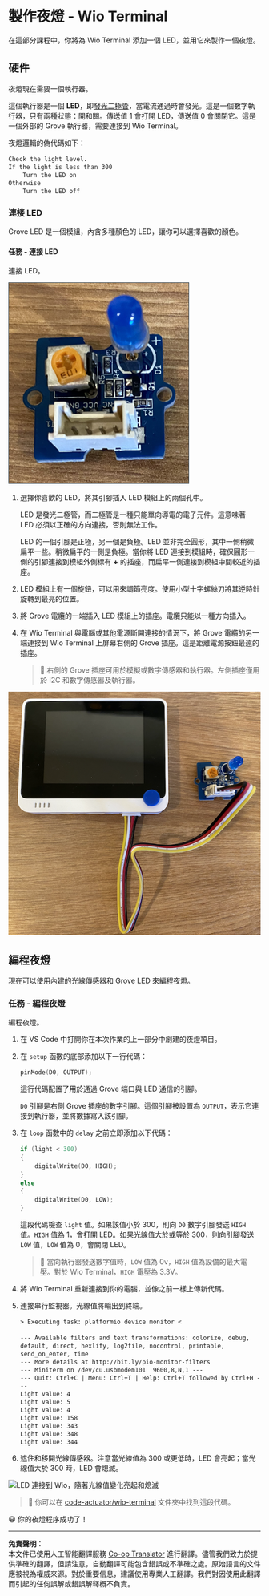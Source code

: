 <!--
CO_OP_TRANSLATOR_METADATA:
{
  "original_hash": "db44083b4dc6fb06eac83c4f16448940",
  "translation_date": "2025-08-26T15:06:12+00:00",
  "source_file": "1-getting-started/lessons/3-sensors-and-actuators/wio-terminal-actuator.md",
  "language_code": "hk"
}
-->
# 製作夜燈 - Wio Terminal

在這部分課程中，你將為 Wio Terminal 添加一個 LED，並用它來製作一個夜燈。

## 硬件

夜燈現在需要一個執行器。

這個執行器是一個 **LED**，即[發光二極管](https://wikipedia.org/wiki/Light-emitting_diode)，當電流通過時會發光。這是一個數字執行器，只有兩種狀態：開和關。傳送值 1 會打開 LED，傳送值 0 會關閉它。這是一個外部的 Grove 執行器，需要連接到 Wio Terminal。

夜燈邏輯的偽代碼如下：

```output
Check the light level.
If the light is less than 300
    Turn the LED on
Otherwise
    Turn the LED off
```

### 連接 LED

Grove LED 是一個模組，內含多種顏色的 LED，讓你可以選擇喜歡的顏色。

#### 任務 - 連接 LED

連接 LED。

![一個 Grove LED](../../../../../translated_images/grove-led.6c853be93f473cf2c439cfc74bb1064732b22251a83cedf66e62f783f9cc1a79.hk.png)

1. 選擇你喜歡的 LED，將其引腳插入 LED 模組上的兩個孔中。

   LED 是發光二極管，而二極管是一種只能單向導電的電子元件。這意味著 LED 必須以正確的方向連接，否則無法工作。

   LED 的一個引腳是正極，另一個是負極。LED 並非完全圓形，其中一側稍微扁平一些。稍微扁平的一側是負極。當你將 LED 連接到模組時，確保圓形一側的引腳連接到模組外側標有 **+** 的插座，而扁平一側連接到模組中間較近的插座。

1. LED 模組上有一個旋鈕，可以用來調節亮度。使用小型十字螺絲刀將其逆時針旋轉到最亮的位置。

1. 將 Grove 電纜的一端插入 LED 模組上的插座。電纜只能以一種方向插入。

1. 在 Wio Terminal 與電腦或其他電源斷開連接的情況下，將 Grove 電纜的另一端連接到 Wio Terminal 上屏幕右側的 Grove 插座。這是距離電源按鈕最遠的插座。

   > 💁 右側的 Grove 插座可用於模擬或數字傳感器和執行器。左側插座僅用於 I2C 和數字傳感器及執行器。

![Grove LED 連接到右側插座](../../../../../translated_images/wio-led.265a1897e72d7f21c753257516a4b677d8e30ce2b95fee98189458b3275ba0a6.hk.png)

## 編程夜燈

現在可以使用內建的光線傳感器和 Grove LED 來編程夜燈。

### 任務 - 編程夜燈

編程夜燈。

1. 在 VS Code 中打開你在本次作業的上一部分中創建的夜燈項目。

1. 在 `setup` 函數的底部添加以下一行代碼：

    ```cpp
    pinMode(D0, OUTPUT);
    ```

    這行代碼配置了用於通過 Grove 端口與 LED 通信的引腳。

    `D0` 引腳是右側 Grove 插座的數字引腳。這個引腳被設置為 `OUTPUT`，表示它連接到執行器，並將數據寫入該引腳。

1. 在 `loop` 函數中的 `delay` 之前立即添加以下代碼：

    ```cpp
    if (light < 300)
    {
        digitalWrite(D0, HIGH);
    }
    else
    {
        digitalWrite(D0, LOW);
    }
    ```

    這段代碼檢查 `light` 值。如果該值小於 300，則向 `D0` 數字引腳發送 `HIGH` 值。`HIGH` 值為 1，會打開 LED。如果光線值大於或等於 300，則向引腳發送 `LOW` 值，`LOW` 值為 0，會關閉 LED。

    > 💁 當向執行器發送數字值時，`LOW` 值為 0v，`HIGH` 值為設備的最大電壓。對於 Wio Terminal，`HIGH` 電壓為 3.3V。

1. 將 Wio Terminal 重新連接到你的電腦，並像之前一樣上傳新代碼。

1. 連接串行監視器。光線值將輸出到終端。

    ```output
    > Executing task: platformio device monitor <

    --- Available filters and text transformations: colorize, debug, default, direct, hexlify, log2file, nocontrol, printable, send_on_enter, time
    --- More details at http://bit.ly/pio-monitor-filters
    --- Miniterm on /dev/cu.usbmodem101  9600,8,N,1 ---
    --- Quit: Ctrl+C | Menu: Ctrl+T | Help: Ctrl+T followed by Ctrl+H ---
    Light value: 4
    Light value: 5
    Light value: 4
    Light value: 158
    Light value: 343
    Light value: 348
    Light value: 344
    ```

1. 遮住和移開光線傳感器。注意當光線值為 300 或更低時，LED 會亮起；當光線值大於 300 時，LED 會熄滅。

![LED 連接到 Wio，隨著光線值變化亮起和熄滅](../../../../../images/wio-running-assignment-1-1.gif)

> 💁 你可以在 [code-actuator/wio-terminal](../../../../../1-getting-started/lessons/3-sensors-and-actuators/code-actuator/wio-terminal) 文件夾中找到這段代碼。

😀 你的夜燈程序成功了！

---

**免責聲明**：  
本文件已使用人工智能翻譯服務 [Co-op Translator](https://github.com/Azure/co-op-translator) 進行翻譯。儘管我們致力於提供準確的翻譯，但請注意，自動翻譯可能包含錯誤或不準確之處。原始語言的文件應被視為權威來源。對於重要信息，建議使用專業人工翻譯。我們對因使用此翻譯而引起的任何誤解或錯誤解釋概不負責。